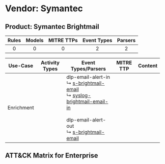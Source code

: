 Vendor: Symantec
================
Product: Symantec Brightmail
----------------------------
| Rules | Models | MITRE TTPs | Event Types | Parsers |
|:-----:|:------:|:----------:|:-----------:|:-------:|
|   0   |   0    |     0      |      2      |    2    |

|  Use-Case  | Activity Types | Event Types/Parsers                                                                                                                                                                                                                                                                                  | MITRE TTP | Content |
|:----------:| -------------- | ---------------------------------------------------------------------------------------------------------------------------------------------------------------------------------------------------------------------------------------------------------------------------------------------------- | --------- | ------- |
| Enrichment | <ul></li></ul> |  dlp-email-alert-in<br> ↳ [s-brightmail-email](../Parsers/parserContent_s-brightmail-email.md)<br> ↳ [syslog-brightmail-email-in](../Parsers/parserContent_syslog-brightmail-email-in.md)<br><br> dlp-email-alert-out<br> ↳ [s-brightmail-email](../Parsers/parserContent_s-brightmail-email.md)<br> |           |         |

ATT&CK Matrix for Enterprise
----------------------------
